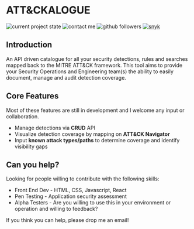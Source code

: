 # ATT&CKALOGUE

![current project state](https://img.shields.io/badge/state-development-yellow) ![contact me](https://img.shields.io/badge/email-emerrett@hackableyou.com-blue) ![github followers](https://img.shields.io/github/followers/edmerrett?style=social) [![snyk](https://github.com/edmerrett/attackalogue/actions/workflows/snyk-python.yml/badge.svg)](https://github.com/edmerrett/attackalogue/actions/workflows/snyk-python.yml)

## Introduction

An API driven catalogue for all your security detections, rules and searches mapped back to the MITRE ATT&CK framework.
This tool aims to provide your Security Operations and Engineering team(s) the ability to easily document, manage and audit detection coverage.

## Core Features

Most of these features are still in development and I welcome any input or collaboration.

- Manage detections via **CRUD** API
- Visualize detection coverage by mapping on **ATT&CK Navigator**
- Input **known attack types/paths** to determine coverage and identify visibility gaps

## Can you help?

Looking for people willing to contribute with the following skills:

- Front End Dev - HTML, CSS, Javascript, React
- Pen Testing - Application security assessment
- Alpha Testers - Are you willing to use this in your environment or operation and willing to feedback?

If you think you can help, please drop me an email!
